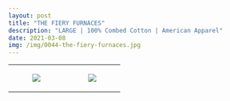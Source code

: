 ```yaml
---
layout: post
title: "THE FIERY FURNACES"
description: "LARGE | 100% Combed Cotton | American Apparel"
date: 2021-03-08
img: /img/0044-the-fiery-furnaces.jpg
---
```




<table style="width:100%;"><tr><td style="vertical-align:top;">
      <figure class="tmblr-full" data-orig-height="2048" data-orig-width="1365" data-orig-src="https://concertshirts.netlify.app/shirts/0044/0044-01.jpg"><img src="https://64.media.tumblr.com/17c00b86a74b72903ca68b4d26e5ea7e/79b119188c2490e8-23/s540x810/38952e0c1000f3c16e40f11e04b8357d39fd5a64.jpg" data-orig-height="2048" data-orig-width="1365" data-orig-src="https://concertshirts.netlify.app/shirts/0044/0044-01.jpg"/></figure></td>
    <td style="vertical-align:top;">
      <figure class="tmblr-full" data-orig-height="2048" data-orig-width="1365" data-orig-src="https://concertshirts.netlify.app/shirts/0044/0044-02.jpg"><img src="https://64.media.tumblr.com/42fc3a50dbcf4e96a16b416bcd80c5de/79b119188c2490e8-f7/s540x810/0fb20ea3633ba4c273c7f3f08f51355e5f3a0117.jpg" data-orig-height="2048" data-orig-width="1365" data-orig-src="https://concertshirts.netlify.app/shirts/0044/0044-02.jpg"/></figure></td>
  </tr></table>
